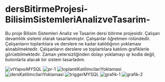 # dersBitirmeProjesi-BilisimSistemleriAnalizveTasarim-
Bu proje Bilisim Sistemleri Analiz ve Tasarim dersi bitirme projesidir.
Çalışan devamlılık sistemi olarak tasarlanmıştır.
Çalışanlar öğretmen rolündedir.
Çalışanların toplantılara ve derslere ne kadar katıldığının yoklaması alınabilmektedir.
Çalışanların derslere ve toplantılara katılımı grafiklerle görüebilmektedir. 
Zaman yetersizliğinden dolayı yoklamayı qr kodla değil, butonlarla alacak bir sistem tasarladım.


![vtYapısıMYSQL](https://github.com/kafur-kanliyelek/dersBitirmeProjesi-BilisimSistemleriAnalizveTasarim-/assets/77580894/c6c8bfcd-5ba9-4a13-bac4-e60f8a28cdf9)
![pr-1](https://github.com/kafur-kanliyelek/dersBitirmeProjesi-BilisimSistemleriAnalizveTasarim-/assets/77580894/63521cb0-7afc-45e9-9308-30b6890492c2)
![toplantiKatilimcilariYoklamasi](https://github.com/kafur-kanliyelek/dersBitirmeProjesi-BilisimSistemleriAnalizveTasarim-/assets/77580894/ae45a23e-9833-4a2e-a83d-0272207339bb)
![dersKatilimcilariYoklamasi](https://github.com/kafur-kanliyelek/dersBitirmeProjesi-BilisimSistemleriAnalizveTasarim-/assets/77580894/3c5ebdb4-f3dd-4833-9065-1ae4bcf3e37b)
![triggerMYSQL](https://github.com/kafur-kanliyelek/dersBitirmeProjesi-BilisimSistemleriAnalizveTasarim-/assets/77580894/67de5d1d-9f7a-4488-9cb1-e8600ca14c00)
![grafik-1](https://github.com/kafur-kanliyelek/dersBitirmeProjesi-BilisimSistemleriAnalizveTasarim-/assets/77580894/15fd5f85-91d8-4115-a086-61adce6c5b5f)
![grafik-2](https://github.com/kafur-kanliyelek/dersBitirmeProjesi-BilisimSistemleriAnalizveTasarim-/assets/77580894/2984dc68-de84-4028-9889-d744ffbcb257)
